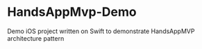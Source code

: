# HandsAppMvp-Demo
Demo iOS project written on Swift to demonstrate HandsAppMVP architecture pattern
